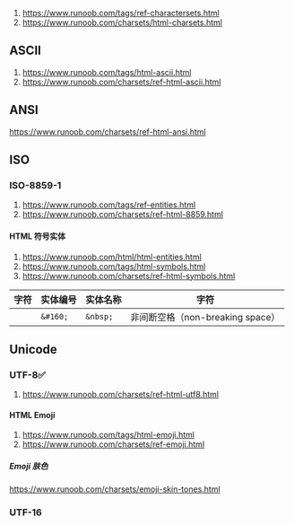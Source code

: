 

1. https://www.runoob.com/tags/ref-charactersets.html
2. https://www.runoob.com/charsets/html-charsets.html

## ASCII

1. https://www.runoob.com/tags/html-ascii.html
2. https://www.runoob.com/charsets/ref-html-ascii.html

## ANSI

https://www.runoob.com/charsets/ref-html-ansi.html

## ISO

### ISO-8859-1

1. https://www.runoob.com/tags/ref-entities.html
2. https://www.runoob.com/charsets/ref-html-8859.html

#### HTML 符号实体

1. https://www.runoob.com/html/html-entities.html
2. https://www.runoob.com/tags/html-symbols.html
3. https://www.runoob.com/charsets/ref-html-symbols.html


 | 字符  | 实体编号  | 实体名称  | 字符
 |---|---|---|---|
 | |`&#160;`|`&nbsp;`|非间断空格（non-breaking space）|

## Unicode

### UTF-8✅

1. https://www.runoob.com/charsets/ref-html-utf8.html

#### HTML Emoji

1. https://www.runoob.com/tags/html-emoji.html
2. https://www.runoob.com/charsets/ref-emoji.html

##### Emoji 肤色

https://www.runoob.com/charsets/emoji-skin-tones.html

### UTF-16
